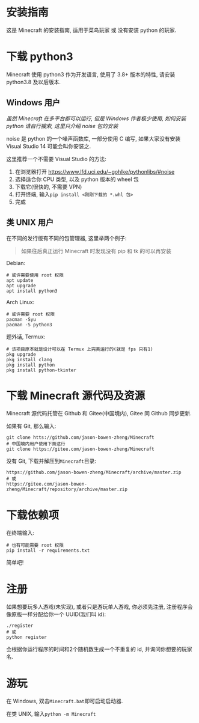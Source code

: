 # 安装指南
这是 Minecraft 的安装指南, 适用于菜鸟玩家 或 没有安装 python 的玩家.

# 下载 python3
Minecraft 使用 python3 作为开发语言, 使用了 3.8+ 版本的特性, 请安装 python3.8 及以后版本.

## Windows 用户
*虽然 Minecraft 在多平台都可以运行, 但是 Windows 作者极少使用, 如何安装 python 请自行搜索, 这里只介绍 noise 包的安装*

noise 是 python 的一个噪声函数库, 一部分使用 C 编写, 如果大家没有安装 Visual Studio 14 可能会叫你安装之.

这里推荐一个不需要 Visual Studio 的方法:

1. 在浏览器打开 <https://www.lfd.uci.edu/~gohlke/pythonlibs/#noise>
2. 选择适合你 CPU 类型, 以及 python 版本的 wheel 包
3. 下载它(很快的, 不需要 VPN)
4. 打开终端, 输入`pip install <刚刚下载的 *.whl 包>`
5. 完成

## 类 UNIX 用户
在不同的发行版有不同的包管理器, 这里举两个例子:
> 如果往后真正运行 Minecraft 时发现没有 pip 和 tk 的可以再安装

Debian:
```shell
# 或许需要使用 root 权限
apt update
apt upgrade
apt install python3
```

Arch Linux:
```shell
# 或许需要 root 权限
pacman -Syu
pacman -S python3
```

题外话, Termux:
```shell
# 该项目原本就是设计可以在 Termux 上完美运行的(就是 fps 只有1)
pkg upgrade
pkg install clang
pkg install python
pkg install python-tkinter
```

# 下载 Minecraft 源代码及资源
Minecraft 源代码托管在 Github 和 Gitee(中国境内), Gitee 同 Github 同步更新.

如果有 Git, 那么输入:
```
git clone htts://github.com/jason-bowen-zheng/Minecraft
# 中国境内用户使用下面这行
git clone https://gitee.com/jason-bowen-zheng/Minecraft
```

没有 Git, 下载并解压到`Minecraft`目录:
```
https://github.com/jason-bowen-zheng/Minecraft/archive/master.zip
# 或
https://gitee.com/jason-bowen-zheng/Minecraft/repository/archive/master.zip
```

# 下载依赖项
在终端输入:
```
# 也有可能需要 root 权限
pip install -r requirements.txt
```
简单吧!

# 注册
如果想要玩多人游戏(未实现), 或者只是游玩单人游戏, 你必须先注册, 注册程序会像原版一样分配给你一个 UUID(我们叫 id):
```shell
./register
# 或
python register
```
会根据你运行程序的时间和2个随机数生成一个不重复的 id, 并询问你想要的玩家名.

# 游玩
在 Windows, 双击`Minecraft.bat`即可启动启动器.

在类 UNIX, 输入`python -m Minecraft`
